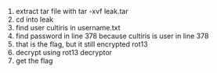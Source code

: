 1. extract tar file with tar -xvf leak.tar
2. cd into leak
3. find user cultiris in username.txt
4. find password in line 378 because cultiris is user in line 378
5. that is the flag, but it still encrypted rot13
6. decrypt using rot13 decryptor
7. get the flag
